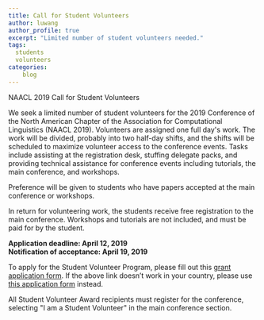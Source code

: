 ```yaml
---
title: Call for Student Volunteers
author: luwang
author_profile: true
excerpt: "Limited number of student volunteers needed."
tags:
  students
  volunteers
categories:
    blog
---
```


NAACL 2019 Call for Student Volunteers

We seek a limited number of student volunteers for the 2019 Conference of the North American Chapter of the Association for Computational Linguistics (NAACL 2019). Volunteers are assigned one full day's work. The work will be divided, probably into two half-day shifts, and the shifts will be scheduled to maximize volunteer access to the conference events. Tasks include assisting at the registration desk, stuffing delegate packs, and providing technical assistance for conference events including tutorials, the main conference, and workshops.

Preference will be given to students who have papers accepted at the main conference or workshops.

In return for volunteering work, the students receive free registration to the main conference. Workshops and tutorials are not included, and must be paid for by the student.

**Application deadline: April 12, 2019**<br/>
**Notification of acceptance: April 19, 2019**

To apply for the Student Volunteer Program, please fill out this [grant application form](https://goo.gl/forms/krdx8WBzkbfzawCG3).  If the above link doesn’t work in your country, please use [this application form](https://bit.ly/2N2NONg) instead.

All Student Volunteer Award recipients must register for the conference, selecting "I am a Student Volunteer" in the main conference section.
